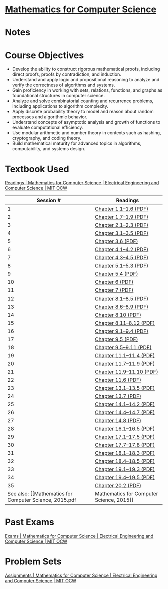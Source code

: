 # [Mathematics for Computer Science](https://ocw.mit.edu/courses/6-042j-mathematics-for-computer-science-spring-2015/)
# Notes
# Course Objectives
- Develop the ability to construct rigorous mathematical proofs, including direct proofs, proofs by contradiction, and induction. 
- Understand and apply logic and propositional reasoning to analyze and verify the correctness of algorithms and systems.
- Gain proficiency in working with sets, relations, functions, and graphs as foundational structures in computer science.
- Analyze and solve combinatorial counting and recurrence problems, including applications to algorithm complexity.
- Apply discrete probability theory to model and reason about random processes and algorithmic behavior.
- Understand concepts of asymptotic analysis and growth of functions to evaluate computational efficiency.
- Use modular arithmetic and number theory in contexts such as hashing, cryptography, and coding theory.
- Build mathematical maturity for advanced topics in algorithms, computability, and systems design.
# Textbook Used
[Readings | Mathematics for Computer Science | Electrical Engineering and Computer Science | MIT OCW](https://ocw.mit.edu/courses/6-042j-mathematics-for-computer-science-spring-2015/pages/readings/)

| **Session #** | **Readings**                                                                                                                                  |
| ------------- | --------------------------------------------------------------------------------------------------------------------------------------------- |
| 1             | [Chapter 1.1–1.6 (PDF)](https://ocw.mit.edu/courses/6-042j-mathematics-for-computer-science-spring-2015/resources/mit6_042js15_session1/)     |
| 2             | [Chapter 1.7–1.9 (PDF)](https://ocw.mit.edu/courses/6-042j-mathematics-for-computer-science-spring-2015/resources/mit6_042js15_session2/)     |
| 3             | [Chapter 2.1–2.3 (PDF)](https://ocw.mit.edu/courses/6-042j-mathematics-for-computer-science-spring-2015/resources/mit6_042js15_session3/)     |
| 4             | [Chapter 3.1–3.5 (PDF)](https://ocw.mit.edu/courses/6-042j-mathematics-for-computer-science-spring-2015/resources/mit6_042js15_session4/)     |
| 5             | [Chapter 3.6 (PDF)](https://ocw.mit.edu/courses/6-042j-mathematics-for-computer-science-spring-2015/resources/mit6_042js15_session5/)         |
| 6             | [Chapter 4.1–4.2 (PDF)](https://ocw.mit.edu/courses/6-042j-mathematics-for-computer-science-spring-2015/resources/mit6_042js15_session6/)     |
| 7             | [Chapter 4.3–4.5 (PDF)](https://ocw.mit.edu/courses/6-042j-mathematics-for-computer-science-spring-2015/resources/mit6_042js15_session7/)     |
| 8             | [Chapter 5.1–5.3 (PDF)](https://ocw.mit.edu/courses/6-042j-mathematics-for-computer-science-spring-2015/resources/mit6_042js15_session8/)     |
| 9             | [Chapter 5.4 (PDF)](https://ocw.mit.edu/courses/6-042j-mathematics-for-computer-science-spring-2015/resources/mit6_042js15_session9/)         |
| 10            | [Chapter 6 (PDF)](https://ocw.mit.edu/courses/6-042j-mathematics-for-computer-science-spring-2015/resources/mit6_042js15_session10/)          |
| 11            | [Chapter 7 (PDF)](https://ocw.mit.edu/courses/6-042j-mathematics-for-computer-science-spring-2015/resources/mit6_042js15_session11/)          |
| 12            | [Chapter 8.1–8.5 (PDF)](https://ocw.mit.edu/courses/6-042j-mathematics-for-computer-science-spring-2015/resources/mit6_042js15_session12/)    |
| 13            | [Chapter 8.6–8.9 (PDF)](https://ocw.mit.edu/courses/6-042j-mathematics-for-computer-science-spring-2015/resources/mit6_042js15_session13/)    |
| 14            | [Chapter 8.10 (PDF)](https://ocw.mit.edu/courses/6-042j-mathematics-for-computer-science-spring-2015/resources/mit6_042js15_session14/)       |
| 15            | [Chapter 8.11–8.12 (PDF)](https://ocw.mit.edu/courses/6-042j-mathematics-for-computer-science-spring-2015/resources/mit6_042js15_session15/)  |
| 16            | [Chapter 9.1–9.4 (PDF)](https://ocw.mit.edu/courses/6-042j-mathematics-for-computer-science-spring-2015/resources/mit6_042js15_session15/)    |
| 17            | [Chapter 9.5 (PDF)](https://ocw.mit.edu/courses/6-042j-mathematics-for-computer-science-spring-2015/resources/mit6_042js15_session15/)        |
| 18            | [Chapter 9.5–9.11 (PDF)](https://ocw.mit.edu/courses/6-042j-mathematics-for-computer-science-spring-2015/resources/mit6_042js15_session18/)   |
| 19            | [Chapter 11.1–11.4 (PDF)](https://ocw.mit.edu/courses/6-042j-mathematics-for-computer-science-spring-2015/resources/mit6_042js15_session19/)  |
| 20            | [Chapter 11.7–11.9 (PDF)](https://ocw.mit.edu/courses/6-042j-mathematics-for-computer-science-spring-2015/resources/mit6_042js15_session20/)  |
| 21            | [Chapter 11.9–11.10 (PDF)](https://ocw.mit.edu/courses/6-042j-mathematics-for-computer-science-spring-2015/resources/mit6_042js15_session21/) |
| 22            | [Chapter 11.6 (PDF)](https://ocw.mit.edu/courses/6-042j-mathematics-for-computer-science-spring-2015/resources/mit6_042js15_session22/)       |
| 23            | [Chapter 13.1–13.5 (PDF)](https://ocw.mit.edu/courses/6-042j-mathematics-for-computer-science-spring-2015/resources/mit6_042js15_session23/)  |
| 24            | [Chapter 13.7 (PDF)](https://ocw.mit.edu/courses/6-042j-mathematics-for-computer-science-spring-2015/resources/mit6_042js15_session24/)       |
| 25            | [Chapter 14.1–14.2 (PDF)](https://ocw.mit.edu/courses/6-042j-mathematics-for-computer-science-spring-2015/resources/mit6_042js15_session25/)  |
| 26            | [Chapter 14.4–14.7 (PDF)](https://ocw.mit.edu/courses/6-042j-mathematics-for-computer-science-spring-2015/resources/mit6_042js15_session26/)  |
| 27            | [Chapter 14.8 (PDF)](https://ocw.mit.edu/courses/6-042j-mathematics-for-computer-science-spring-2015/resources/mit6_042js15_session27/)       |
| 28            | [Chapter 16.1–16.5 (PDF)](https://ocw.mit.edu/courses/6-042j-mathematics-for-computer-science-spring-2015/resources/mit6_042js15_session28/)  |
| 29            | [Chapter 17.1–17.5 (PDF)](https://ocw.mit.edu/courses/6-042j-mathematics-for-computer-science-spring-2015/resources/mit6_042js15_session29/)  |
| 30            | [Chapter 17.7–17.8 (PDF)](https://ocw.mit.edu/courses/6-042j-mathematics-for-computer-science-spring-2015/resources/mit6_042js15_session30/)  |
| 31            | [Chapter 18.1–18.3 (PDF)](https://ocw.mit.edu/courses/6-042j-mathematics-for-computer-science-spring-2015/resources/mit6_042js15_session31/)  |
| 32            | [Chapter 18.4–18.5 (PDF)](https://ocw.mit.edu/courses/6-042j-mathematics-for-computer-science-spring-2015/resources/mit6_042js15_session32/)  |
| 33            | [Chapter 19.1–19.3 (PDF)](https://ocw.mit.edu/courses/6-042j-mathematics-for-computer-science-spring-2015/resources/mit6_042js15_session33/)  |
| 34            | [Chapter 19.4–19.5 (PDF)](https://ocw.mit.edu/courses/6-042j-mathematics-for-computer-science-spring-2015/resources/mit6_042js15_session34/)  |
| 35            | [Chapter 20.2 (PDF)](https://ocw.mit.edu/courses/6-042j-mathematics-for-computer-science-spring-2015/resources/mit6_042js15_session35/)       |
See also: [[Mathematics for Computer Science, 2015.pdf|Mathematics for Computer Science, 2015]]
# Past Exams
[Exams | Mathematics for Computer Science | Electrical Engineering and Computer Science | MIT OCW](https://ocw.mit.edu/courses/6-042j-mathematics-for-computer-science-fall-2010/pages/exams/)
# Problem Sets
[Assignments | Mathematics for Computer Science | Electrical Engineering and Computer Science | MIT OCW](https://ocw.mit.edu/courses/6-042j-mathematics-for-computer-science-fall-2010/pages/assignments/)